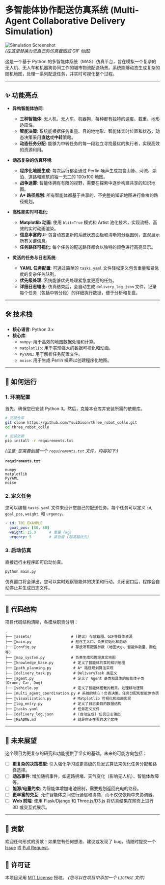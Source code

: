 # 多智能体协作配送仿真系统 (Multi-Agent Collaborative Delivery Simulation)

![Simulation Screenshot](https://user-images.githubusercontent.com/your-username/your-repo/assets/simulation_demo.gif)  
*(在这里替换为您自己的仿真截图或 GIF 动图)*

这是一个基于 Python 的多智能体系统（MAS）仿真平台，旨在模拟一个复杂的无人机、无人车和机器狗协同工作的城市物流配送场景。系统能够动态生成复杂的随机地图，处理一系列配送任务，并实时可视化整个过程。

---

## ✨ 功能亮点

- **异构智能体协同**:
  - **三种智能体**: 无人机、无人车、机器狗，每种都有独特的速度、载重、地形适应性。
  - **智能决策**: 系统能根据任务重量、目的地地形、智能体实时位置和状态，动态决策采用**直达**或**中转**策略。
  - **动态任务分配**: 能够为中转任务的每一段独立寻找最优的执行者，实现高效的资源利用。

- **动态复杂的仿真环境**:
  - **程序化地图生成**: 每次运行都会通过 Perlin 噪声生成包含山脉、河流、湖泊、道路和建筑的独一无二的 100x100 地图。
  - **战争迷雾**: 智能体拥有有限的视野，需要在探索中逐步构建共享的知识地图。
  - **A\* 路径规划**: 所有智能体都基于共享的、不完整的知识地图进行鲁棒的路径规划。

- **高性能实时可视化**:
  - **Matplotlib 动画**: 使用 `blit=True` 模式和 Artist 池化技术，实现流畅、高效的实时动画渲染。
  - **信息丰富的UI**: 包含动态更新的系统状态面板和清晰的分组图例，直观展示所有关键信息。
  - **任务路径可视化**: 每个任务的配送路径都会以独特的颜色进行高亮显示。

- **灵活的任务与日志系统**:
  - **YAML 任务配置**: 可通过简单的 `tasks.yaml` 文件轻松定义包含重量和紧急度的复杂任务队列。
  - **优先级处理**: 系统能够优先处理紧急度更高的任务。
  - **详细日志输出**: 仿真结束后，会自动生成 `delivery_log.json` 文件，记录每个任务（包括中转分段）的详细执行数据，便于分析和复盘。

---

## 🛠️ 技术栈

- **核心语言**: Python 3.x
- **核心库**:
  - `numpy`: 用于高效的地图数据处理和计算。
  - `matplotlib`: 用于实现强大的数据可视化和动画。
  - `PyYAML`: 用于解析任务配置文件。
  - `noise`: 用于生成 Perlin 噪声以创建程序化地图。

---

## 🚀 如何运行

### 1. 环境配置

首先，确保您已安装 Python 3。然后，克隆本仓库并安装所需的依赖库。

```bash
# 克隆仓库
git clone https://github.com/TsuiDison/three_robot_collo.git
cd three_robot_collo

# 安装依赖
pip install -r requirements.txt
```

*(注意: 您需要创建一个 `requirements.txt` 文件，内容如下:)*

**`requirements.txt`**:
```
numpy
matplotlib
PyYAML
noise
```

### 2. 定义任务

您可以编辑 `tasks.yaml` 文件来设计您自己的配送任务。每个任务可以定义 `id`, `goal_pos`, `weight`, 和 `urgency`。

```yaml
- id: T01_EXAMPLE
  goal_pos: [80, 80]
  weight: 15.0      # 重量 (kg)
  urgency: 5        # 紧急度 (越高越优先)
```

### 3. 启动仿真

直接运行主程序即可启动仿真。

```bash
python main.py
```

仿真窗口将会弹出，您可以实时观察智能体的决策和行动。关闭窗口后，程序会自动停止并生成日志文件。

---

## 📁 代码结构

项目代码结构清晰，各模块职责分明：

```
.
├── 📂assets/                  # (建议) 存放截图、GIF等媒体资源
├── 📜main.py                  # 程序主入口，负责初始化和启动
├── 📜config.py                # 存放所有配置参数 (地图大小、智能体数量、颜色等)
├── 📜map_system.py            # 负责生成和管理真实地图
├── 📜knowledge_base.py         # 定义了智能体共享的知识地图
├── 📜path_planning.py          # A* 路径规划算法实现
├── 📜delivery_task.py          # DeliveryTask 类定义
├── 📜agent.py                  # 定义了 Agent 基类和具体的智能体子类 (Drone, Car, Dog)
├── 📜vehicle.py                # 定义了智能体搭载的载具，处理移动逻辑
├── 📜multi_agent_coordination.py # 系统的核心！负责决策、任务分配和智能体协调
├── 📜visualization.py          # Matplotlib 可视化和动画实现
├── 📜log_entry.py              # 定义了日志条目的数据结构
├── 📜tasks.yaml                # 任务定义文件
├── 📜delivery_log.json         # (自动生成) 仿真日志输出
└── 📜README.md                 # 就是你正在看的这个文件
```

---

## 🔭 未来展望

这个项目为更复杂的研究和功能提供了坚实的基础。未来的可能方向包括：

- [ ] **更复杂的决策模型**: 引入强化学习或更高级的启发式算法来优化任务分配和路径选择。
- [ ] **动态事件**: 增加随机事件，如道路拥堵、天气变化（影响无人机）、智能体故障等。
- [ ] **能源/电量约束**: 为智能体增加电池限制，需要规划返回充电的路径。
- [ ] **更丰富的交互**: 允许智能体之间进行通信和协商，而不仅仅依赖中央协调器。
- [ ] **Web 前端**: 使用 Flask/Django 和 Three.js/D3.js 将仿真结果在网页上进行 3D 或交互式展示。

---

## 🤝 贡献

欢迎任何形式的贡献！如果您有任何想法、建议或发现了 bug，请随时提交一个 [Issue](https://github.com/TsuiDison/three_robot_collo/issues) 或 [Pull Request](https://github.com/TsuiDison/three_robot_collo/pulls)。

## 📄 许可证

本项目采用 [MIT License](LICENSE) 授权。
*(您可以在项目中添加一个 `LICENSE` 文件)*
